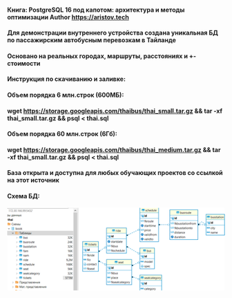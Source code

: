 #### Книга: PostgreSQL 16 под капотом: архитектура и методы оптимизации Author https://aristov.tech
#### Для демонстрации внутреннего устройства создана уникальная БД по пассажирским автобусным перевозкам в Тайланде
#### Основано на реальных городах, маршруты, расстояниях и +-стоимости
#### Инструкция по скачиванию и заливке: 
#### Объем порядка 6 млн.строк (600МБ):
#### wget https://storage.googleapis.com/thaibus/thai_small.tar.gz && tar -xf thai_small.tar.gz && psql < thai.sql
#### Объем порядка 60 млн.строк (6Гб):
#### wget https://storage.googleapis.com/thaibus/thai_medium.tar.gz && tar -xf thai_small.tar.gz && psql < thai.sql
#### База открыта и доступна для любых обучающих проектов со ссылкой на этот источник
#### Схема БД:
![Схема Thai booking](https://github.com/aeuge/postgres16book/blob/main/database/thai_book.png)
